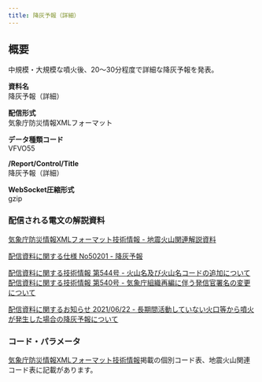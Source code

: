 ```yaml
---
title: 降灰予報（詳細）
---
```


## 概要
中規模・大規模な噴火後、20～30分程度で詳細な降灰予報を発表。

**資料名** <br/>
 降灰予報（詳細）
 
**配信形式** <br/>
 気象庁防災情報XMLフォーマット

**データ種類コード** <br/>
 VFVO55
 
**/Report/Control/Title** <br/>
 降灰予報（詳細）

**WebSocket圧縮形式** <br/>
 gzip

### 配信される電文の解説資料
 [気象庁防災情報XMLフォーマット技術情報 - 地震火山関連解説資料](https://dmdata.jp/docs/jma/manual/0101-0185.pdf#page=160)
 
 
 [配信資料に関する仕様 No50201 - 降灰予報](https://www.data.jma.go.jp/suishin/shiyou/pdf/no50201)


 [配信資料に関する技術情報 第544号 - 火山名及び火山名コードの追加について](https://dmdata.jp/docs/jma/technical/544.pdf) <br/>
 [配信資料に関する技術情報 第540号 - 気象庁組織再編に伴う発信官署名の変更について](https://dmdata.jp/docs/jma/technical/540.pdf) 


 [配信資料に関するお知らせ 2021/06/22 - 長期間活動していない火口等から噴火が発生した場合の降灰予報について](https://dmdata.jp/docs/jma/notice/20210622b.pdf)

### コード・パラメータ
 [気象庁防災情報XMLフォーマット技術情報](http://xml.kishou.go.jp/tec_material.html)掲載の個別コード表、地震火山関連コード表に記載があります。
